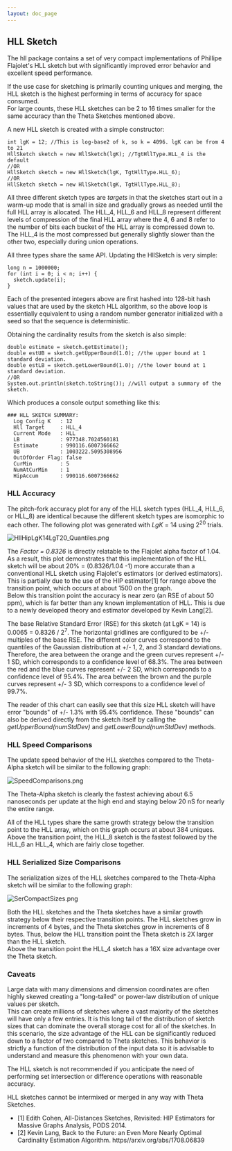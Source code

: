 ```yaml
---
layout: doc_page
---
```


## HLL Sketch
The hll package contains a set of very compact implementations of Phillipe Flajolet's
HLL sketch but with significantly improved error behavior and excellent speed performance.

If the use case for sketching is primarily counting uniques and merging, 
the HLL sketch is the highest performing in terms of accuracy for space consumed.  
For large counts, these HLL sketches can be 2 to 16 times smaller for the same 
accuracy than the Theta Sketches mentioned above.

A new HLL sketch is created with a simple constructor:

    int lgK = 12; //This is log-base2 of k, so k = 4096. lgK can be from 4 to 21
    HllSketch sketch = new HllSketch(lgK); //TgtHllType.HLL_4 is the default
    //OR
    HllSketch sketch = new HllSketch(lgK, TgtHllType.HLL_6);
    //OR
    HllSketch sketch = new HllSketch(lgK, TgtHllType.HLL_8);

All three different sketch types are <i>targets</i> in that the sketches start out in a warm-up mode 
that is small in size and gradually grows as needed until the full HLL array is allocated. 
The HLL\_4, HLL\_6 and HLL\_8 represent different levels of compression of the final HLL array
where the 4, 6 and 8 refer to the number of bits each bucket of the HLL array is compressed down to.
The HLL\_4 is the most compressed but generally slightly slower than the other two, especially during union operations.

All three types share the same API. Updating the HllSketch is very simple:

    long n = 1000000;
    for (int i = 0; i < n; i++) {
      sketch.update(i);
    }

Each of the presented integers above are first hashed into 128-bit hash values that are used by the 
sketch HLL algorithm, so the above loop is essentially equivalent to using a random number generator 
initialized with a seed so that the sequence is deterministic.

Obtaining the cardinality results from the sketch is also simple:

    double estimate = sketch.getEstimate();
    double estUB = sketch.getUpperBound(1.0); //the upper bound at 1 standard deviation.
    double estLB = sketch.getLowerBound(1.0); //the lower bound at 1 standard deviation.
    //OR
    System.out.println(sketch.toString()); //will output a summary of the sketch.

Which produces a console output something like this:

    ### HLL SKETCH SUMMARY: 
      Log Config K   : 12
      Hll Target     : HLL_4
      Current Mode   : HLL
      LB             : 977348.7024560181
      Estimate       : 990116.6007366662
      UB             : 1003222.5095308956
      OutOfOrder Flag: false
      CurMin         : 5
      NumAtCurMin    : 1
      HipAccum       : 990116.6007366662


### HLL Accuracy

The pitch-fork accuracy plot for any of the HLL sketch types (HLL\_4, HLL\_6, or HLL\_8) are identical because the different sketch types are isomorphic to each other. 
The following plot was generated with <i>LgK</i> = 14 using 2<sup>20</sup> trials.

<img class="doc-img-half" src="{{site.docs_img_dir}}/hll/HllHipLgK14LgT20_Quantiles.png" alt="HllHipLgK14LgT20_Quantiles.png" />

The <i>Factor = 0.8326</i> is directly relatable to the Flajolet alpha factor of 1.04. 
As a result, this plot demonstrates that this implementation of the HLL sketch
will be about 20% = (0.8326/1.04 -1) more accurate than a conventional HLL sketch using Flajolet's estimators (or derived estimators). 
This is partially due to the use of the HIP estimator[1] for range above the transition point, which occurs at about 1500 on the graph.  
Below this transition point the accuracy is near zero (an RSE of about 50 ppm), which is far better than any known implementation of HLL. 
This is due to a newly developed theory and estimator developed by Kevin Lang[2].

The base Relative Standard Error (RSE) for this sketch (at LgK = 14) is 0.0065 = 0.8326 / 2<sup>7</sup>. 
The horizontal gridlines are configured to be +/- multiples of the base RSE.
The different color curves correspond to the quantiles of the Gaussian distribution at +/- 1, 2, and 3 standard deviations.
Therefore, the area between the orange and the green curves represent +/- 1 SD, which corresponds to a confidence level of 68.3%.
The area between the red and the blue curves represent +/- 2 SD, which corresponds to a confidence level of 95.4%.
The area between the brown and the purple curves represent +/- 3 SD, which correspons to a confidence level of 99.7%.

The reader of this chart can easily see that this size HLL sketch will have error "bounds" of +/- 1.3% with 95.4% confidence.
These "bounds" can also be derived directly from the sketch itself by calling the <i>getUpperBound(numStdDev)</i> 
and <i>getLowerBound(numStdDev)</i> methods.

### HLL Speed Comparisons

The update speed behavior of the HLL sketches compared to the Theta-Alpha sketch will be similar to the following graph:

<img class="doc-img-half" src="{{site.docs_img_dir}}/hll/SpeedComparisons.png" alt="SpeedComparisons.png" />

The Theta-Alpha sketch is clearly the fastest achieving about 6.5 nanoseconds per update at the high end and staying below 20 nS for nearly the entire range.  

All of the HLL types share the same growth strategy below the transition point to the HLL array, which on this graph occurs at about 384 uniques. Above the transition point, the HLL\_8 sketch is the fastest followed by the HLL\_6 an HLL\_4, which are fairly close together.


### HLL Serialized Size Comparisons

The serialization sizes of the HLL sketches compared to the Theta-Alpha sketch will be similar to the following graph:

<img class="doc-img-half" src="{{site.docs_img_dir}}/hll/SerCompactSizes.png" alt="SerCompactSizes.png" />

Both the HLL sketches and the Theta sketches have a similar growth strategy below their respective transition points. 
The HLL sketches grow in increments of 4 bytes, and the Theta sketches grow in increments of 8 bytes. 
Thus, below the HLL transition point the Theta sketch is 2X larger than the HLL sketch.  
Above the transition point the HLL\_4 sketch has a 16X size advantage over the Theta sketch.

### Caveats
Large data with many dimensions and dimension coordinates are often highly skewed 
creating a "long-tailed" or power-law distribution of unique values per sketch.  
This can create millions of sketches where a vast majority of the sketches will have only a few entries.
It is this long tail of the distribution of sketch sizes that can dominate the overall storage cost for all of the sketches. 
In this scenario, the size advantage of the HLL can be significantly reduced down to a factor of two compared to Theta sketches. 
This behavior is strictly a function of the distribution of the input data so it is advisable to understand 
and measure this phenomenon with your own data.

The HLL sketch is not recommended if you anticipate the need of performing set intersection 
or difference operations with reasonable accuracy.

HLL sketches cannot be intermixed or merged in any way with Theta Sketches.

* [1] Edith Cohen, All-Distances Sketches, Revisited: HIP Estimators for Massive Graphs Analysis, PODS 2014.
* [2] Kevin Lang, Back to the Future: an Even More Nearly Optimal Cardinality Estimation Algorithm. https//arxiv.org/abs/1708.06839
